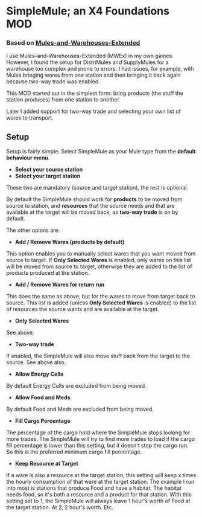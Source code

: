 # SimpleMule; an X4 Foundations MOD

### Based on [Mules-and-Warehouses-Extended](https://github.com/Misunderstood-Wookiee/Mules-and-Warehouses-Extended)

I use Mules-and-Warehouses-Extended (MWEx) in my own games. However, I
found the setup for DistriMules and SupplyMules for a warehouse too
complex and prone to errors. I had issues, for example, with Mules
bringing wares from one station and then bringing it back again
because two-way trade was enabled.

This MOD started out in the simplest form: bring products (the stuff
the station produces) from one station to another.

Later I added support for two-way trade and selecting your own list of
wares to transport.

## Setup

Setup is fairly simple. Select SimpleMule as your Mule type from the
**default behaviour menu**.

* **Select your source station**
* **Select your target station**

These two are mandatory (source and target station), the rest is
optional.

By default the SimpleMule should work for **products** to be moved
from source to station, and **resources** that the source needs and
that are available at the target will be moved back, as **two-way
trade** is on by default.

The other opions are:

* **Add / Remove Wares (products by default)**

This option enables you to manually select wares that you want moved
from source to target. If **Only Selected Wares** is enabled, only
wares on this list will be moved from source to target, otherwise they
are added to the list of products produced at the station.

* **Add / Remove Wares for return run**

This does the same as above, but for the wares to move from target
back to source. This list is added (unless **Only Selected Wares** is
enabled) to the list of resources the source wants and are available
at the target.

* **Only Selected Wares**

See above.

* **Two-way trade**

If enabled, the SimpleMule will also move stuff back from the target
to the source. See above also.

* **Allow Energy Cells**

By default Energy Cells are excluded from being moved.

* **Allow Food and Meds**

By default Food and Meds are excluded from being moved.

* **Fill Cargo Percentage**

The percentage of the cargo hold where the SimpleMule stops looking
for more trades. The SimpleMule will try to find more trades to load
if the cargo fill percentage is lower than this setting, but it
doesn't stop the cargo run. So this is the preferred minimum cargo
fill percentage.

* **Keep Resource at Target**

If a ware is also a resource at the target station, this setting will
keep x times the hourly consumption of that ware at the target
station. The example I run into most is stations that produce Food and
have a habitat. The habitat needs food, so it's both a resource and a
product for that station. With this setting set to 1, the SimpleMule
will always leave 1 hour's worth of Food at the target station. At 2,
2 hour's worth. Etc.
